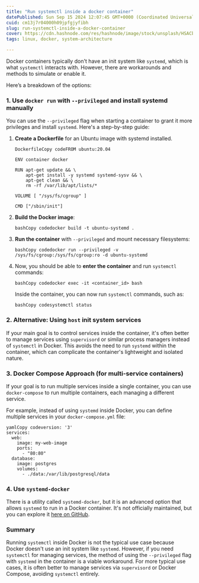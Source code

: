 ```yaml
---
title: "Run systemctl inside a docker container"
datePublished: Sun Sep 15 2024 12:07:45 GMT+0000 (Coordinated Universal Time)
cuid: cm13j7r04000h09jpfgjyfibh
slug: run-systemctl-inside-a-docker-container
cover: https://cdn.hashnode.com/res/hashnode/image/stock/unsplash/HSACbYjZsqQ/upload/732523e86a5599c92820669b3e02921a.jpeg
tags: linux, docker, system-architecture

---
```


Docker containers typically don't have an init system like `systemd`, which is what `systemctl` interacts with. However, there are workarounds and methods to simulate or enable it.

Here’s a breakdown of the options:

### 1\. **Use** `docker run` with `--privileged` and install systemd manually

You can use the `--privileged` flag when starting a container to grant it more privileges and install `systemd`. Here's a step-by-step guide:

1. **Create a Dockerfile** for an Ubuntu image with systemd installed.
    
    ```plaintext
    DockerfileCopy codeFROM ubuntu:20.04
    
    ENV container docker
    
    RUN apt-get update && \
        apt-get install -y systemd systemd-sysv && \
        apt-get clean && \
        rm -rf /var/lib/apt/lists/*
    
    VOLUME [ "/sys/fs/cgroup" ]
    
    CMD ["/sbin/init"]
    ```
    
2. **Build the Docker image**:
    
    ```plaintext
    bashCopy codedocker build -t ubuntu-systemd .
    ```
    
3. **Run the container** with `--privileged` and mount necessary filesystems:
    
    ```plaintext
    bashCopy codedocker run --privileged -v /sys/fs/cgroup:/sys/fs/cgroup:ro -d ubuntu-systemd
    ```
    
4. Now, you should be able to **enter the container** and run `systemctl` commands:
    
    ```plaintext
    bashCopy codedocker exec -it <container_id> bash
    ```
    
    Inside the container, you can now run `systemctl` commands, such as:
    
    ```plaintext
    bashCopy codesystemctl status
    ```
    

### 2\. **Alternative: Using** `host` init system services

If your main goal is to control services inside the container, it's often better to manage services using `supervisord` or similar process managers instead of `systemctl` in Docker. This avoids the need to run `systemd` within the container, which can complicate the container's lightweight and isolated nature.

### 3\. **Docker Compose Approach (for multi-service containers)**

If your goal is to run multiple services inside a single container, you can use `docker-compose` to run multiple containers, each managing a different service.

For example, instead of using `systemd` inside Docker, you can define multiple services in your `docker-compose.yml` file:

```plaintext
yamlCopy codeversion: '3'
services:
  web:
    image: my-web-image
    ports:
      - "80:80"
  database:
    image: postgres
    volumes:
      - ./data:/var/lib/postgresql/data
```

### 4\. **Use** `systemd-docker`

There is a utility called `systemd-docker`, but it is an advanced option that allows `systemd` to run in a Docker container. It's not officially maintained, but you can explore it [here on GitHub](https://github.com/kinvolk/systemd-docker).

### Summary

Running `systemctl` inside Docker is not the typical use case because Docker doesn't use an init system like `systemd`. However, if you need `systemctl` for managing services, the method of using the `--privileged` flag with `systemd` in the container is a viable workaround. For more typical use cases, it is often better to manage services via `supervisord` or Docker Compose, avoiding `systemctl` entirely.